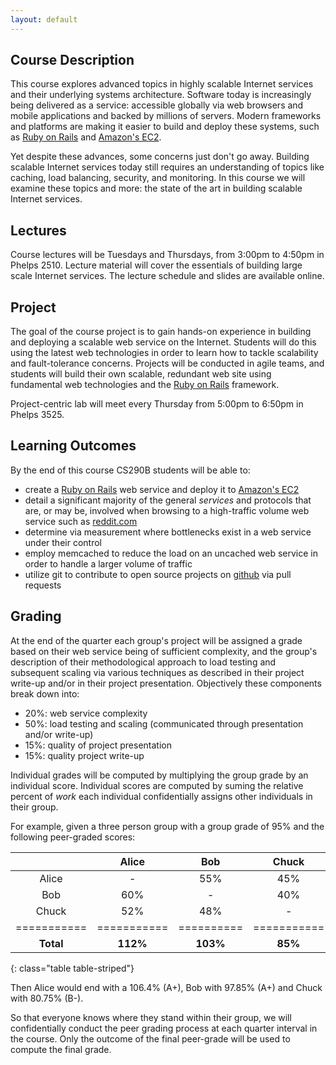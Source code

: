```yaml
---
layout: default
---
```


## Course Description

This course explores advanced topics in highly scalable Internet services and
their underlying systems architecture. Software today is increasingly being
delivered as a service: accessible globally via web browsers and mobile
applications and backed by millions of servers. Modern frameworks and platforms
are making it easier to build and deploy these systems, such as
[Ruby on Rails](http://rubyonrails.org/) and
[Amazon's EC2](https://aws.amazon.com/ec2/).

Yet despite these advances, some concerns just don't go away. Building scalable
Internet services today still requires an understanding of topics like caching,
load balancing, security, and monitoring. In this course we will examine these
topics and more: the state of the art in building scalable Internet services.

## Lectures

Course lectures will be Tuesdays and Thursdays, from 3:00pm to 4:50pm in
Phelps 2510. Lecture material will cover the essentials of building large scale
Internet services. The lecture schedule and slides are available online.

## Project

The goal of the course project is to gain hands-on experience in building and
deploying a scalable web service on the Internet. Students will do this using
the latest web technologies in order to learn how to tackle scalability and
fault-tolerance concerns. Projects will be conducted in agile teams, and
students will build their own scalable, redundant web site using fundamental
web technologies and the [Ruby on Rails](http://rubyonrails.org/) framework.

Project-centric lab will meet every Thursday from 5:00pm to 6:50pm in
Phelps 3525.

## Learning Outcomes

By the end of this course CS290B students will be able to:

* create a [Ruby on Rails](http://rubyonrails.org/) web service and deploy it
  to [Amazon's EC2](https://aws.amazon.com/ec2/)
* detail a significant majority of the general _services_ and protocols that
  are, or may be, involved when browsing to a high-traffic volume web service
  such as [reddit.com](https://www.reddit.com)
* determine via measurement where bottlenecks exist in a web service under
  their control
* employ memcached to reduce the load on an uncached web service in order to
  handle a larger volume of traffic
* utilize git to contribute to open source projects on
  [github](https://github.com/) via pull requests

## Grading

At the end of the quarter each group's project will be assigned a grade based
on their web service being of sufficient complexity, and the group's
description of their methodological approach to load testing and subsequent
scaling via various techniques as described in their project write-up and/or in
their project presentation. Objectively these components break down into:

* 20%: web service complexity
* 50%: load testing and scaling (communicated through presentation and/or
  write-up)
* 15%: quality of project presentation
* 15%: quality project write-up

Individual grades will be computed by multiplying the group grade by an
individual score. Individual scores are computed by suming the relative percent
of _work_ each individual confidentially assigns other individuals in their
group.

For example, given a three person group with a group grade of 95% and the
following peer-graded scores:

|           | Alice     | Bob      | Chuck     |
|:---------:|:---------:|:--------:|:---------:|
| Alice     | -         | 55%      | 45%       |
| Bob       | 60%       | -        | 40%       |
| Chuck     | 52%       | 48%      | -         |
|===========|===========|==========|===========|
| __Total__ | __112%__  | __103%__ | __85%__   |
{: class="table table-striped"}

Then Alice would end with a 106.4% (A+), Bob with 97.85% (A+) and Chuck with
80.75% (B-).

So that everyone knows where they stand within their group, we will
confidentially conduct the peer grading process at each quarter interval in the
course. Only the outcome of the final peer-grade will be used to compute the
final grade.
